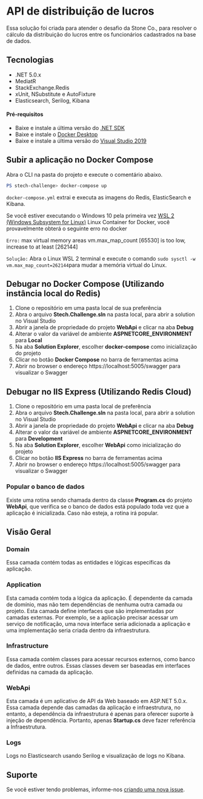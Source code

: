 ﻿ # API de distribuição de lucros

Essa solução foi criada para atender o desafio da Stone Co., para resolver o cálculo da distribuição do lucros entre os funcionários cadastrados na base de dados.


## Tecnologias

* .NET 5.0.x
* MediatR
* StackExchange.Redis
* xUnit, NSubstitute e AutoFixture
* Elasticsearch, Serilog, Kibana


#### Pré-requisitos

* Baixe e instale a última versão do [.NET SDK](https://dotnet.microsoft.com/download)
* Baixe e instale o [Docker Desktop](https://www.docker.com/products/docker-desktop)
* Baixe e instale a última versão do [Visual Studio 2019](https://visualstudio.microsoft.com/pt-br/downloads)


## Subir a aplicação no Docker Compose

Abra o CLI na pasta do projeto e execute o comentário abaixo. 

```powershell
PS stech-challenge> docker-compose up
```
`docker-compose.yml` extrai e executa as imagens do Redis, ElasticSearch e Kibana.

Se você estiver executando o Windows 10 pela primeira vez [WSL 2 (Windows Subsystem for Linux)](https://docs.microsoft.com/en-us/windows/wsl/install-win10) Linux Container for Docker, você provavelmente obterá o seguinte erro no docker

`Erro:` max virtual memory areas vm.max_map_count [65530] is too low, increase to at least [262144]

`Solução:` Abra o Linux WSL 2 terminal e execute o comando `sudo sysctl -w vm.max_map_count=262144`para mudar a memória virtual do Linux.


## Debugar no Docker Compose (Utilizando instância local do Redis)

1. Clone o repositório em uma pasta local de sua preferência
2. Abra o arquivo **Stech.Challenge.sln** na pasta local, para abrir a solution no Visual Studio
3. Abrir a janela de propriedade do projeto **WebApi** e clicar na aba **Debug**
4. Alterar o valor da variável de ambiente **ASPNETCORE_ENVIRONMENT** para **Local**
5. Na aba **Solution Explorer**, escolher **docker-compose** como inicialização do projeto
6. Clicar no botão **Docker Compose** no barra de ferramentas acima
7. Abrir no browser o endereço https://localhost:5005/swagger para visualizar o Swagger


## Debugar no IIS Express (Utilizando Redis Cloud)

1. Clone o repositório em uma pasta local de preferência
2. Abra o arquivo **Stech.Challenge.sln** na pasta local, para abrir a solution no Visual Studio
3. Abrir a janela de propriedade do projeto **WebApi** e clicar na aba **Debug**
4. Alterar o valor da variável de ambiente **ASPNETCORE_ENVIRONMENT** para **Development**
5. Na aba **Solution Explorer**, escolher **WebApi** como inicialização do projeto
6. Clicar no botão **IIS Express** no barra de ferramentas acima
7. Abrir no browser o endereço https://localhost:5005/swagger para visualizar o Swagger


### Popular o banco de dados

Existe uma rotina sendo chamada dentro da classe **Program.cs** do projeto **WebApi**, que verifica se o banco de dados está populado toda vez que a aplicação é inicializada. Caso não esteja, a rotina irá popular. 


## Visão Geral

### Domain

Essa camada contém todas as entidades e lógicas específicas da aplicação.

### Application

Esta camada contém toda a lógica da aplicação. É dependente da camada de domínio, mas não tem dependências de nenhuma outra camada ou projeto. Esta camada define interfaces que são implementadas por camadas externas. Por exemplo, se a aplicação precisar acessar um serviço de notificação, uma nova interface seria adicionada a aplicação e uma implementação seria criada dentro da infraestrutura.

### Infrastructure

Essa camada contém classes para acessar recursos externos, como banco de dados, entre outros. Essas classes devem ser baseadas em interfaces definidas na camada da aplicação.

### WebApi

Esta camada é um aplicativo de API da Web baseado em ASP.NET 5.0.x. Essa camada depende das camadas da aplicação e infraestrutura, no entanto, a dependência da infraestrutura é apenas para oferecer suporte à injeção de dependência. Portanto, apenas **Startup.cs** deve fazer referência a Infraestrutura.


### Logs

Logs no Elasticsearch usando Serilog e visualização de logs no Kibana.


## Suporte

Se você estiver tendo problemas, informe-nos [criando uma nova issue](https://github.com/andrewbraga/stech-challenge/issues/new/choose).

